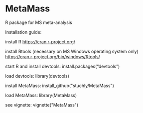 # MetaMass
R package for MS meta-analysis

Installation guide:

install R https://cran.r-project.org/

install Rtools (necessary on MS Windows operating system only) https://cran.r-project.org/bin/windows/Rtools/

start R and install devtools: install.packages(“devtools”)

load devtools: library(devtools)

install MetaMass: install_github("stuchly/MetaMass")

load MetaMass: library(MetaMass)

see vignette: vignette("MetaMass")

